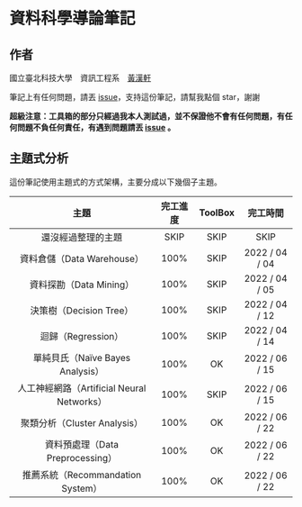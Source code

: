 # 資料科學導論筆記



## 作者

國立臺北科技大學　資訊工程系　[黃漢軒](https://ntut-xuan.github.io)

筆記上有任何問題，請丟 [issue](https://github.com/ntut-xuan/DataScienceNote/issues)，支持這份筆記，請幫我點個 star，謝謝



**超級注意：工具箱的部分只經過我本人測試過，並不保證他不會有任何問題，有任何問題不負任何責任，有遇到問題請丟 [issue](https://github.com/ntut-xuan/DataScienceNote/issues) 。**



## 主題式分析

這份筆記使用主題式的方式架構，主要分成以下幾個子主題。



|                    主題                    | 完工進度 | ToolBox |    完工時間    |
| :----------------------------------------: | :------: | :-----: | :------------: |
|             還沒經過整理的主題             |   SKIP   |  SKIP   |      SKIP      |
|         資料倉儲（Data Warehouse）         |   100%   |  SKIP   | 2022 / 04 / 04 |
|          資料探勘（Data Mining）           |   100%   |  SKIP   | 2022 / 04 / 05 |
|          決策樹（Decision Tree）           |   100%   |  SKIP   | 2022 / 04 / 12 |
|             迴歸（Regression）             |   100%   |  SKIP   | 2022 / 04 / 14 |
|      單純貝氏（Naïve Bayes Analysis）      |   100%   |   OK    | 2022 / 06 / 15 |
| 人工神經網路（Artificial Neural Networks） |   100%   |  SKIP   | 2022 / 06 / 15 |
|        聚類分析（Cluster Analysis）        |   100%   |   OK    | 2022 / 06 / 22 |
|      資料預處理（Data Preprocessing）      |   100%   |   OK    | 2022 / 06 / 22 |
|     推薦系統（Recommandation System）      |   100%   |   OK    | 2022 / 06 / 22 |

​	
